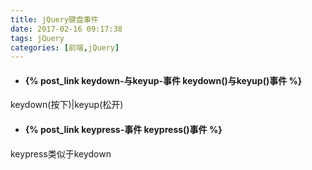 ```yaml
---
title: jQuery键盘事件
date: 2017-02-16 09:17:38
tags: jQuery
categories: [前端,jQuery]
---
```

- #### {% post_link keydown-与keyup-事件 keydown()与keyup()事件 %} 
keydown(按下)|keyup(松开)
- #### {% post_link keypress-事件 keypress()事件 %} 
keypress类似于keydown